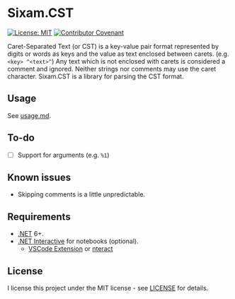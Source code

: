 # Sixam.CST

[![License: MIT](https://img.shields.io/badge/License-MIT-yellow.svg)](https://opensource.org/licenses/MIT) [![Contributor Covenant](https://img.shields.io/badge/Contributor%20Covenant-v2.0%20adopted-ff69b4.svg)](code_of_conduct.md)

Caret-Separated Text (or CST) is a key-value pair format represented by digits or words as keys and the value as text enclosed between carets. (e.g. ``<key> ^<text>^``) Any text which is not enclosed with carets is considered a comment and ignored. Neither strings nor comments may use the caret character. Sixam.CST is a library for parsing the CST format.

## Usage

See [usage.md](./usage.md).

## To-do

- [ ] Support for arguments (e.g. ``%1``)

## Known issues

- Skipping comments is a little unpredictable.

## Requirements

- [.NET](https://dotnet.microsoft.com/download) 6+.
- [.NET Interactive](https://github.com/dotnet/interactive/blob/main/README.md) for notebooks (optional).
    - [VSCode Extension](https://marketplace.visualstudio.com/items?itemName=ms-dotnettools.dotnet-interactive-vscode) or [nteract](https://nteract.io/)

## License

I license this project under the MIT license - see [LICENSE](LICENSE) for details.